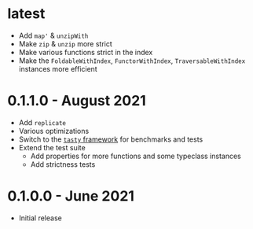 # latest

* Add `map'` & `unzipWith`
* Make `zip` & `unzip` more strict
* Make various functions strict in the index
* Make the `FoldableWithIndex`, `FunctorWithIndex`, `TraversableWithIndex` instances more efficient

# 0.1.1.0 - August 2021

* Add `replicate`
* Various optimizations
* Switch to the [`tasty` framework](https://hackage.haskell.org/package/tasty) for benchmarks and tests
* Extend the test suite
  - Add properties for more functions and some typeclass instances
  - Add strictness tests

# 0.1.0.0 - June 2021

* Initial release
